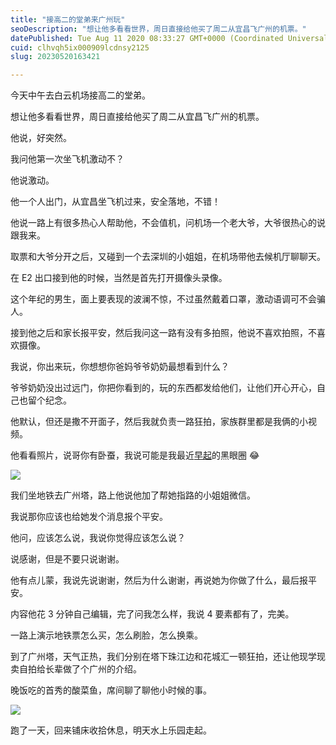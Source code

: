 ```yaml
---
title: "接高二的堂弟来广州玩"
seoDescription: "想让他多看看世界，周日直接给他买了周二从宜昌飞广州的机票。"
datePublished: Tue Aug 11 2020 08:33:27 GMT+0000 (Coordinated Universal Time)
cuid: clhvqh5ix000909lcdnsy2125
slug: 20230520163421

---
```


今天中午去白云机场接高二的堂弟。

想让他多看看世界，周日直接给他买了周二从宜昌飞广州的机票。

他说，好突然。

我问他第一次坐飞机激动不？

他说激动。

他一个人出门，从宜昌坐飞机过来，安全落地，不错！

他说一路上有很多热心人帮助他，不会值机，问机场一个老大爷，大爷很热心的说跟我来。

取票和大爷分开之后，又碰到一个去深圳的小姐姐，在机场带他去候机厅聊聊天。

在 E2 出口接到他的时候，当然是首先打开摄像头录像。

这个年纪的男生，面上要表现的波澜不惊，不过虽然戴着口罩，激动语调可不会骗人。

接到他之后和家长报平安，然后我问这一路有没有多拍照，他说不喜欢拍照，不喜欢摄像。

我说，你出来玩，你想想你爸妈爷爷奶奶最想看到什么？

爷爷奶奶没出过远门，你把你看到的，玩的东西都发给他们，让他们开心开心，自己也留个纪念。

他默认，但还是撒不开面子，然后我就负责一路狂拍，家族群里都是我俩的小视频。

他看看照片，说哥你有卧蚕，我说可能是我最近[早起](http://mp.weixin.qq.com/s?__biz=MzI3MzU5MDA1OQ==&mid=2247486285&idx=1&sn=fd16eaed7b38170ba402860a93894fec&chksm=eb21b909dc56301ff0929168a187fbc3366fad38168a9d1bf2cb042c1d239e83403368e97fa5&scene=21#wechat_redirect)的黑眼圈 😂

![](https://cdn.hashnode.com/res/hashnode/image/upload/v1684571578970/36822a44-2877-48d2-9614-bb330e148f69.jpeg)

我们坐地铁去广州塔，路上他说他加了帮她指路的小姐姐微信。

我说那你应该也给她发个消息报个平安。

他问，应该怎么说，我说你觉得应该怎么说？

说感谢，但是不要只说谢谢。

他有点儿蒙，我说先说谢谢，然后为什么谢谢，再说她为你做了什么，最后报平安。

内容他花 3 分钟自己编辑，完了问我怎么样，我说 4 要素都有了，完美。

一路上演示地铁票怎么买，怎么刷脸，怎么换乘。

到了广州塔，天气正热，我们分别在塔下珠江边和花城汇一顿狂拍，还让他现学现卖自拍给长辈做了个广州的介绍。

晚饭吃的首秀的酸菜鱼，席间聊了聊他小时候的事。

![](https://cdn.hashnode.com/res/hashnode/image/upload/v1684571596750/6dc7ef54-9e60-4032-b37c-2ca0934cb8fb.jpeg)

跑了一天，回来铺床收拾休息，明天水上乐园走起。